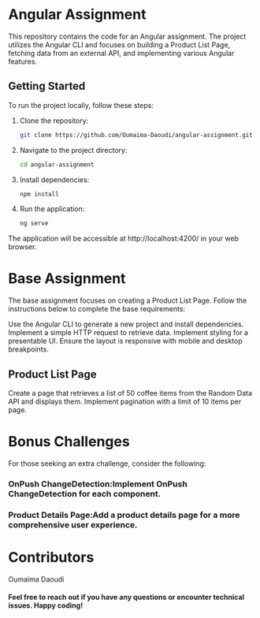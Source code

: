 # Angular Assignment

This repository contains the code for an Angular assignment. The project utilizes the Angular CLI and focuses on building a Product List Page, fetching data from an external API, and implementing various Angular features.

## Getting Started

To run the project locally, follow these steps:

1. Clone the repository:

   ```bash
   git clone https://github.com/Oumaima-Daoudi/angular-assignment.git
2. Navigate to the project directory:

     ```bash
   cd angular-assignment
3. Install dependencies:

      ```bash
   npm install
4. Run the application:

      ```bash
   ng serve

The application will be accessible at http://localhost:4200/ in your web browser.

# Base Assignment
The base assignment focuses on creating a Product List Page. Follow the instructions below to complete the base requirements:

Use the Angular CLI to generate a new project and install dependencies.
Implement a simple HTTP request to retrieve data.
Implement styling for a presentable UI.
Ensure the layout is responsive with mobile and desktop breakpoints.
## Product List Page
Create a page that retrieves a list of 50 coffee items from the Random Data API and displays them. Implement pagination with a limit of 10 items per page.

# Bonus Challenges
For those seeking an extra challenge, consider the following:

### OnPush ChangeDetection:Implement OnPush ChangeDetection for each component.
### Product Details Page:Add a product details page for a more comprehensive user experience.
# Contributors
Oumaima Daoudi
#### Feel free to reach out if you have any questions or encounter technical issues. Happy coding!
    
